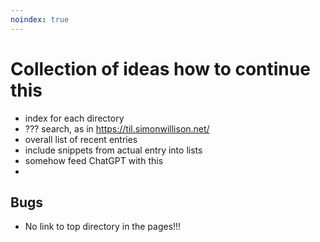```yaml
---
noindex: true
---
```


# Collection of ideas how to continue this

- index for each directory
- ??? search, as in https://til.simonwillison.net/
- overall list of recent entries
- include snippets from actual entry into lists
- somehow feed ChatGPT with this
- 

## Bugs

- No link to top directory in the pages!!!
